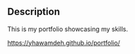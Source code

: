 # <My Protfolio>

 ## Description
 This is my portfolio showcasing my skills.

 https://yhawamdeh.github.io/portfolio/